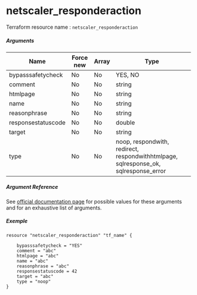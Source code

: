 # netscaler_responderaction

Terraform resource name : ```netscaler_responderaction```

##### Arguments

| Name | Force new | Array | Type |
|----|----|----|----|
|bypasssafetycheck|No|No|YES, NO|
|comment|No|No|string|
|htmlpage|No|No|string|
|name|No|No|string|
|reasonphrase|No|No|string|
|responsestatuscode|No|No|double|
|target|No|No|string|
|type|No|No|noop, respondwith, redirect, respondwithhtmlpage, sqlresponse_ok, sqlresponse_error|

##### Argument Reference

See [official documentation page](https://developer-docs.citrix.com/projects/netscaler-nitro-api/en/11.0/configuration/responder/responderaction/responderaction/) for possible values for these arguments and for an exhaustive list of arguments.

##### Exemple

```
resource "netscaler_responderaction" "tf_name" {

    bypasssafetycheck = "YES"
    comment = "abc"
    htmlpage = "abc"
    name = "abc"
    reasonphrase = "abc"
    responsestatuscode = 42
    target = "abc"
    type = "noop"
}
```

